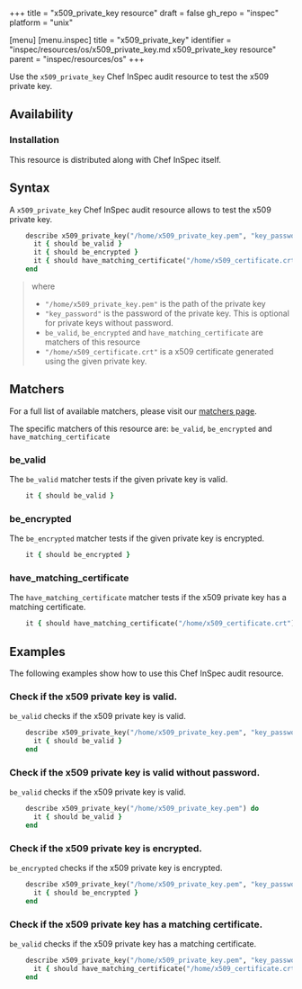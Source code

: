+++
title = "x509_private_key resource"
draft = false
gh_repo = "inspec"
platform = "unix"

[menu]
  [menu.inspec]
    title = "x509_private_key"
    identifier = "inspec/resources/os/x509_private_key.md x509_private_key resource"
    parent = "inspec/resources/os"
+++

Use the `x509_private_key` Chef InSpec audit resource to test the x509 private key.


## Availability

### Installation

This resource is distributed along with Chef InSpec itself.

## Syntax

A `x509_private_key` Chef InSpec audit resource allows to test the x509 private key.

```ruby
    describe x509_private_key("/home/x509_private_key.pem", "key_password") do
      it { should be_valid }
      it { should be_encrypted }
      it { should have_matching_certificate("/home/x509_certificate.crt") }
    end
```
> where
> 
> - `"/home/x509_private_key.pem"` is the path of the private key
> - `"key_password"` is the password of the private key. This is optional for private keys without password.
> - `be_valid`, `be_encrypted` and `have_matching_certificate` are matchers of this resource
> - `"/home/x509_certificate.crt"` is a x509 certificate generated using the given private key.

## Matchers

For a full list of available matchers, please visit our [matchers page](https://docs.chef.io/inspec/matchers/).

The specific matchers of this resource are: `be_valid`, `be_encrypted` and `have_matching_certificate`

### be_valid

The `be_valid` matcher tests if the given private key is valid.

```ruby
    it { should be_valid }
```

### be_encrypted

The `be_encrypted` matcher tests if the given private key is encrypted.

```ruby
    it { should be_encrypted }
```

### have_matching_certificate

The `have_matching_certificate` matcher tests if the x509 private key has a matching certificate.

```ruby
    it { should have_matching_certificate("/home/x509_certificate.crt") }
```

## Examples
The following examples show how to use this Chef InSpec audit resource.

### Check if the x509 private key is valid.

`be_valid` checks if the x509 private key is valid.

```ruby
    describe x509_private_key("/home/x509_private_key.pem", "key_password") do
      it { should be_valid }
    end
```

### Check if the x509 private key is valid without password.

`be_valid` checks if the x509 private key is valid.

```ruby
    describe x509_private_key("/home/x509_private_key.pem") do
      it { should be_valid }
    end
```

### Check if the x509 private key is encrypted.

`be_encrypted` checks if the x509 private key is encrypted.

```ruby
    describe x509_private_key("/home/x509_private_key.pem", "key_password") do
      it { should be_encrypted }
    end
```

### Check if the x509 private key has a matching certificate.

`be_valid` checks if the x509 private key has a matching certificate.

```ruby
    describe x509_private_key("/home/x509_private_key.pem", "key_password") do
      it { should have_matching_certificate("/home/x509_certificate.crt") }
    end
```
